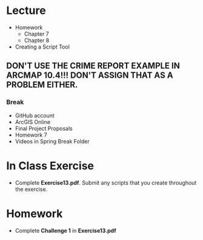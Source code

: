 # Lecture
- Homework
  - Chapter 7
  - Chapter 8
- Creating a Script Tool
## DON'T USE THE CRIME REPORT EXAMPLE IN ARCMAP 10.4!!! DON'T ASSIGN THAT AS A PROBLEM EITHER.

### Break
- GitHub account
- ArcGIS Online
- Final Project Proposals
- Homework 7
- Videos in Spring Break Folder

# In Class Exercise
- Complete **Exercise13.pdf**. Submit any scripts that you create throughout the exercise.
# Homework
- Complete **Challenge 1** in **Exercise13.pdf**
